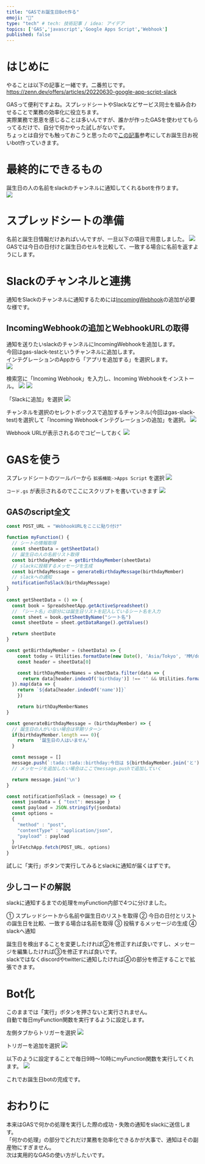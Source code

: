 ```yaml
---
title: "GASでお誕生日Bot作る"
emoji: "🎂"
type: "tech" # tech: 技術記事 / idea: アイデア
topics: ['GAS','javascript','Google Apps Script','Webhook']
published: false
---
```


# はじめに
やることは以下の記事と一緒です。二番煎じです。
https://zenn.dev/offers/articles/20220630-google-app-script-slack

GASって便利ですよね。スプレッドシートやSlackなどサービス同士を組み合わせることで業務の効率化に役立ちます。  
実際業務で恩恵を感じることは多いんですが、誰かが作ったGASを使わせてもらってるだけで、自分で何かやった試しがないです。  
ちょっとは自分でも触っておこうと思ったので[この記事](https://zenn.dev/offers/articles/20220630-google-app-script-slack)参考にしてお誕生日お祝いbot作っていきます。

# 最終的にできるもの
誕生日の人の名前をslackのチャンネルに通知してくれるbotを作ります。  
![](https://storage.googleapis.com/zenn-user-upload/39eccfea98c7-20220717.png)


# スプレッドシートの準備
名前と誕生日情報だけあればいんですが、一旦以下の項目で用意しました。
![](https://storage.googleapis.com/zenn-user-upload/7a1943a50630-20220717.png)
GASでは今日の日付けと誕生日のセルを比較して、一致する場合に名前を返すようにします。

# Slackのチャンネルと連携
通知をSlackのチャンネルに通知するためには[IncomingWebhook](https://slack.com/intl/ja-jp/help/articles/115005265063-Slack-%E3%81%A7%E3%81%AE-Incoming-Webhook-%E3%81%AE%E5%88%A9%E7%94%A8)の追加が必要な様です。

## IncomingWebhookの追加とWebhookURLの取得
通知を送りたいslackのチャンネルにIncomingWebhookを追加します。  
今回はgas-slack-testというチャンネルに追加します。  
インテグレーションのAppから「アプリを追加する」を選択します。  
![](https://storage.googleapis.com/zenn-user-upload/af2f25381e6d-20220717.png)

検索窓に「Incoming Webhook」を入力し、Incoming Webhookをインストール。
![](https://storage.googleapis.com/zenn-user-upload/dccc9f2f4dd2-20220717.png)
![](https://storage.googleapis.com/zenn-user-upload/1d0ef365ec26-20220717.png)

「Slackに追加」を選択
![](https://storage.googleapis.com/zenn-user-upload/ac471a6c76e6-20220717.png)

チャンネルを選択のセレクトボックスで追加するチャンネル(今回はgas-slack-test)を選択して「Incoming Webhookインテグレーションの追加」を選択。
![](https://storage.googleapis.com/zenn-user-upload/f97867f4bfdc-20220717.png)

Webhook URLが表示されるのでコピーしておく
![](https://storage.googleapis.com/zenn-user-upload/b8dbf66253c3-20220717.png)

# GASを使う
スプレッドシートのツールバーから `拡張機能->Apps Script` を選択
![](https://storage.googleapis.com/zenn-user-upload/82e3b63e567b-20220717.png)

`コード.gs` が表示されるのでここにスクリプトを書いていきます
![](https://storage.googleapis.com/zenn-user-upload/5ddb54e8e7b8-20220717.png)

## GASのscript全文
```js
const POST_URL = "WebhookURLをここに貼り付け"

function myFunction() {
  // シートの情報取得
  const sheetData = getSheetData()
  // 誕生日の人の名前リスト取得
  const birthdayMember = getBirthdayMember(sheetData)
  // slackに投稿するメッセージを生成
  const birthdayMessage = generateBirthdayMessage(birthdayMember)
  // slackへの通知
  notificationToSlack(birthdayMessage)
}
  
const getSheetData = () => {
  const book = SpreadsheetApp.getActiveSpreadsheet()
  // 「シート名」の部分には誕生日リストを記入しているシート名を入力
  const sheet = book.getSheetByName("シート名")
  const sheetDate = sheet.getDataRange().getValues()

  return sheetDate
}

const getBirthdayMember = (sheetData) => {
    const today = Utilities.formatDate(new Date(), 'Asia/Tokyo', 'MM/dd')
    const header = sheetData[0]

    const birthDayMemberNames = sheetData.filter(data => {
      return data[header.indexOf('birthday')] !== '' && Utilities.formatDate(new Date(data[header.indexOf('birthday')]), 'Asia/Tokyo', 'MM/dd') === today
  }).map(data => {
    return `${data[header.indexOf('name')]}`
    })

    return birthDayMemberNames
}

const generateBirthdayMessage = (birthdayMember) => {
  // 誕生日の人がいない場合は早期リターン
  if(birthdayMember.length === 0){
    return  '誕生日の人はいません'
  }

  const message = []
  message.push(`:tada::tada::birthday:今日は ${birthdayMember.join('と')} のお誕生日です！:birthday::tada::tada:`)
  // メッセージを追加したい場合はここでmessage.pushで追加していく

  return message.join('\n')
}

const notificationToSlack = (message) => {
  const jsonData = { "text": message }
  const payload = JSON.stringify(jsonData)
  const options =
  {
    "method" : "post",
    "contentType" : "application/json",
    "payload" : payload
  }
  UrlFetchApp.fetch(POST_URL, options)
}
```
試しに「実行」ボタンで実行してみるとslackに通知が届くはずです。

## 少しコードの解説
slackに通知するまでの処理をmyFunction内部で4つに分けました。  

① スプレッドシートから名前や誕生日のリストを取得
② 今日の日付とリストの誕生日を比較、一致する場合は名前を取得
③ 投稿するメッセージの生成
④ slackへ通知

誕生日を検出することを変更したければ②を修正すれば良いですし、メッセージを編集したければ③を修正すれば良いです。  
slackではなくdiscordやtwitterに通知したければ④の部分を修正することで拡張できます。  

# Bot化
このままでは「実行」ボタンを押さないと実行されません。  
自動で毎日myFunction関数を実行するように設定します。

左側タブからトリガーを選択
![](https://storage.googleapis.com/zenn-user-upload/7c3507d19ea4-20220717.png)

トリガーを追加を選択
![](https://storage.googleapis.com/zenn-user-upload/79e93c5341b5-20220717.png)

以下のように設定することで毎日9時〜10時にmyFunction関数を実行してくれます。
![](https://storage.googleapis.com/zenn-user-upload/16f72dfe2475-20220717.png)

これでお誕生日botの完成です。

# おわりに
本来はGASで何かの処理を実行した際の成功・失敗の通知をslackに送信します。  
「何かの処理」の部分でどれだけ業務を効率化できるかが大事で、通知はその副産物にすぎません。  
次は実用的なGASの使い方がしたいです。
